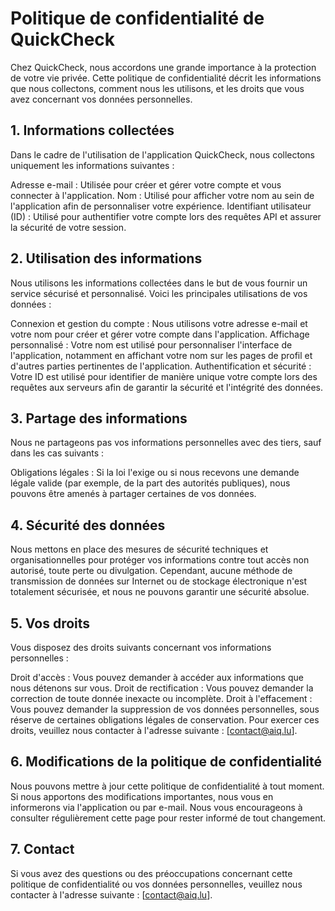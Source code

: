 # Politique de confidentialité de QuickCheck
Chez QuickCheck, nous accordons une grande importance à la protection de votre vie privée. Cette politique de confidentialité décrit les informations que nous collectons, comment nous les utilisons, et les droits que vous avez concernant vos données personnelles.

## 1. Informations collectées
Dans le cadre de l'utilisation de l'application QuickCheck, nous collectons uniquement les informations suivantes :

Adresse e-mail : Utilisée pour créer et gérer votre compte et vous connecter à l'application.
Nom : Utilisé pour afficher votre nom au sein de l'application afin de personnaliser votre expérience.
Identifiant utilisateur (ID) : Utilisé pour authentifier votre compte lors des requêtes API et assurer la sécurité de votre session.

## 2. Utilisation des informations
Nous utilisons les informations collectées dans le but de vous fournir un service sécurisé et personnalisé. Voici les principales utilisations de vos données :

Connexion et gestion du compte : Nous utilisons votre adresse e-mail et votre nom pour créer et gérer votre compte dans l'application.
Affichage personnalisé : Votre nom est utilisé pour personnaliser l'interface de l'application, notamment en affichant votre nom sur les pages de profil et d'autres parties pertinentes de l'application.
Authentification et sécurité : Votre ID est utilisé pour identifier de manière unique votre compte lors des requêtes aux serveurs afin de garantir la sécurité et l'intégrité des données.

## 3. Partage des informations
Nous ne partageons pas vos informations personnelles avec des tiers, sauf dans les cas suivants :

Obligations légales : Si la loi l'exige ou si nous recevons une demande légale valide (par exemple, de la part des autorités publiques), nous pouvons être amenés à partager certaines de vos données.

## 4. Sécurité des données
Nous mettons en place des mesures de sécurité techniques et organisationnelles pour protéger vos informations contre tout accès non autorisé, toute perte ou divulgation. Cependant, aucune méthode de transmission de données sur Internet ou de stockage électronique n'est totalement sécurisée, et nous ne pouvons garantir une sécurité absolue.

## 5. Vos droits
Vous disposez des droits suivants concernant vos informations personnelles :

Droit d'accès : Vous pouvez demander à accéder aux informations que nous détenons sur vous.
Droit de rectification : Vous pouvez demander la correction de toute donnée inexacte ou incomplète.
Droit à l'effacement : Vous pouvez demander la suppression de vos données personnelles, sous réserve de certaines obligations légales de conservation.
Pour exercer ces droits, veuillez nous contacter à l'adresse suivante : [contact@aiq.lu].

## 6. Modifications de la politique de confidentialité
Nous pouvons mettre à jour cette politique de confidentialité à tout moment. Si nous apportons des modifications importantes, nous vous en informerons via l'application ou par e-mail. Nous vous encourageons à consulter régulièrement cette page pour rester informé de tout changement.

## 7. Contact
Si vous avez des questions ou des préoccupations concernant cette politique de confidentialité ou vos données personnelles, veuillez nous contacter à l'adresse suivante : [contact@aiq.lu].

